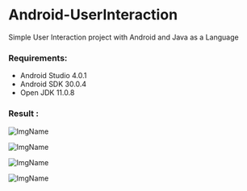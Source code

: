 # Android-UserInteraction
Simple User Interaction project with Android and Java as a Language


### Requirements:
* Android Studio 4.0.1
* Android SDK 30.0.4
* Open JDK 11.0.8

### Result :

![ImgName](https://gitlab.com/misskecupbung/photos/-/raw/master/photo_2020-10-12_16-20-13.jpg)

![ImgName](https://gitlab.com/misskecupbung/photos/-/raw/master/photo_2020-10-12_16-20-13__2_.jpg)

![ImgName](https://gitlab.com/misskecupbung/photos/-/raw/master/photo_2020-10-12_16-20-11.jpg)

![ImgName](https://gitlab.com/misskecupbung/photos/-/raw/master/photo_2020-10-12_16-20-12.jpg)
